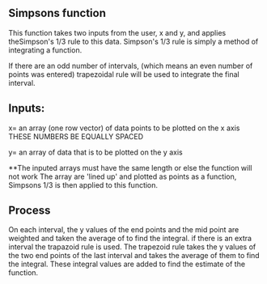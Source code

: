## Simpsons function

  This function takes two inputs from the user, x and y, and applies theSimpson's 1/3 rule to this data.  Simpson's 1/3 rule is simply a method of integrating a function. 

  If there are an odd number of intervals, (which means an even number of points was entered) trapezoidal rule will be used to integrate the final interval. 
  
## Inputs:
x= an array (one row vector) of data points to be plotted on the
x axis THESE NUMBERS BE EQUALLY SPACED

y= an array of data that is to be plotted on the y axis

**The inputed arrays must have the same length or else the function will not
work
The array are 'lined up' and plotted as points as a function, Simpsons 1/3
is then applied to this function.
 
 ## Process
 On each interval, the y values of the end points and the mid point are weighted and taken the average of to find the integral.
 if there is an extra interval the trapazoid rule is used. The trapezoid rule takes the y values of the two end points of the last interval and takes the average of them to find the integral.  These integral values are added to find the estimate of the function.
